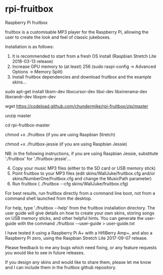 # rpi-fruitbox
Raspberry Pi fruitbox

fruitbox is a customisable MP3 player for the Raspberry Pi, allowing the user to create the look and feel of classic jukeboxes.

Installation is as follows:

1. It is recommended to start from a fresh OS install (Raspbian Stretch Lite 2018-03-13 release)
2. Increase GPU memory to (at least) 256 (sudo raspi-config -> Advanced Options -> Memory Split)
3. Install fruitbox dependencies and download fruitbox and the example skins...
  
  sudo apt-get install libsm-dev libxcursor-dev libxi-dev libxinerama-dev libxrandr-dev libxpm-dev
  
  wget https://codeload.github.com/chundermike/rpi-fruitbox/zip/master
  
  unzip master
  
  cd rpi-fruitbox-master
  
  chmod +x ./fruitbox                  (if you are using Raspbian Stretch)

  chmod +x ./fruitbox-jessie           (if you are using Raspbian Jessie)

NB: in the following instructions, if you are using Raspbian Jessie, substitute './fruitbox' for './fruitbox-jessie'...

4. Copy your music MP3 files (either to the SD card or USB memory stick)
5. Point fruitbox to your MP3 files (edit skins/WallJuke/fruitbox.cfg and/or skins/NumberOne/fruitbox.cfg and change the MusicPath parameter)
6. Run fruitbox ( ./fruitbox --cfg skins/WallJuke/fruitbox.cfg)

For best results, run fruitbox directly from a command line boot, not from a command shell launched from the desktop.

For help, type './fruitbox --help' from the fruitbox installation directory.  The user guide will give details on how to create your own skins, storing songs on USB memory sticks, and other helpful hints.  You can generate the user-guide with the command ./fruitbox --user-guide > user-guide.txt

I have tested it using a Raspberry Pi A+ with a HifiBerry Amp+, and also a Raspberry Pi zero, using the Raspbian Stretch Lite 2017-09-07 release.

Please feedback to me any bugs which need fixing, or any feature requests you would like to see in future releases.

If you design any skins and would like to share them, please let me know and I can include them in the fruitbox github
repository.
